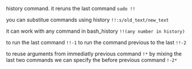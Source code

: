 history command.
it reruns the last command
`sudo !!`

you can substitue commands using history
`!!:s/old_text/new_text`

it can work with any command in bash_history
`!!(any number in history)`

to run the last command
`!!-1`
to run the command previous to the last 
`!!-2`

to reuse arguments from immediatly previous command
`!*`
by mixing the last two commands we can specify the before previous command
`!-2*`